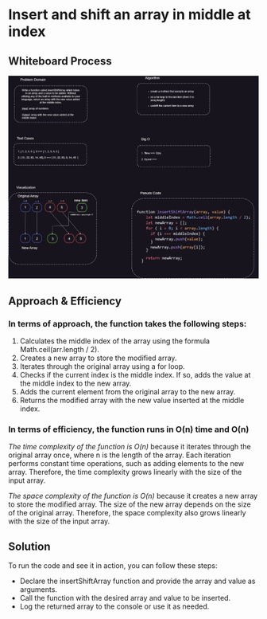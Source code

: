 # Insert and shift an array in middle at index

## Whiteboard Process

![Whiteboard](./insertShiftArray.png)

## Approach & Efficiency

### In terms of approach, the function takes the following steps:

1. Calculates the middle index of the array using the formula Math.ceil(arr.length / 2).
2. Creates a new array to store the modified array.
3. Iterates through the original array using a for loop.
4. Checks if the current index is the middle index. If so, adds the value at the middle index to the new array.
5. Adds the current element from the original array to the new array.
6. Returns the modified array with the new value inserted at the middle index.

### In terms of efficiency, the function runs in O(n) time and O(n)

*The time complexity of the function is O(n)* because it iterates through the original array once, where n is the length of the array. Each iteration performs constant time operations, such as adding elements to the new array. Therefore, the time complexity grows linearly with the size of the input array.

*The space complexity of the function is O(n)* because it creates a new array to store the modified array. The size of the new array depends on the size of the original array. Therefore, the space complexity also grows linearly with the size of the input array.

## Solution

To run the code and see it in action, you can follow these steps:

* Declare the insertShiftArray function and provide the array and value as arguments.
* Call the function with the desired array and value to be inserted.
* Log the returned array to the console or use it as needed.
